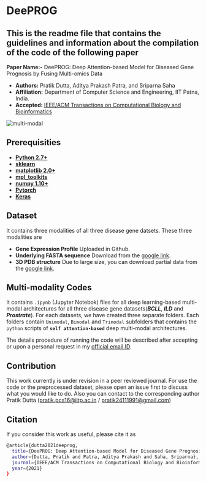 # DeePROG

## This is the readme file that contains the guidelines and information about the compilation of the code of the following paper

**Paper Name:-** DeePROG: Deep Attention-based Model for Diseased Gene Prognosis by Fusing Multi-omics Data
- **Authors:** Pratik Dutta, Aditya Prakash Patra, and Sriparna Saha 
- **Affiliation:**  Department of Computer Science and Engineering, IIT Patna, India. 
- **Accepted:** [IEEE/ACM Transactions on Computational Biology and Bioinformatics](https://www.computer.org/csdl/journal/tb)

![multi-modal](https://user-images.githubusercontent.com/29531232/72711214-9508d400-3b8e-11ea-8016-dc25a37e87f8.png)

## Prerequisities
* **[Python 2.7+](https://www.python.org/downloads/release/python-2713/)**
* **[sklearn](https://scikit-learn.org/stable/install.html)**
* **[matplotlib 2.0+](https://matplotlib.org/users/installing.html)**
* **[mpl_toolkits](https://matplotlib.org/2.0.2/mpl_toolkits/index.html)**
* **[numpy 1.10+](https://pypi.org/project/numpy/)**
* **[Pytorch](https://pytorch.org/)**
* **[Keras](https://keras.io/)**


## Dataset
It contains three modalities of all three disease gene datsets. These three modalities are
* **Gene Expression Profile**  Uploaded in Github.
* **Underlying FASTA sequence** Download from the [google link](https://drive.google.com/drive/folders/1qg_FRrRQn8k9JGNJaRlEY1no2Q5Xlo3-?usp=sharing).
* **3D PDB structure** Due to large size, you can download partial data from the [google link](https://drive.google.com/drive/folders/1ZfaqRF3QlhrWzWc53IDAmLSUEaHZ714R?usp=sharing).


## Multi-modality Codes

It contains `.ipynb` (Jupyter Notebok) files for all deep learning-based multi-modal architectures for all three disease gene datasets(**_BCLL_**, **_ILD_** and **_Prostrate_**). For each datasets, we have created three separate folders. Each folders contain `Unimodal`, `Bimodal` and `Trimodal` subfolders that contains the `python` scripts of **`self attention-based`** deep multi-modal architectures.   

The details procedure of running the code will be described after accepting or upon a personal request in my [official email ID](mailto:pratik.pcs16@iitp.ac.in).  




## Contribution
This work currently is under revision in a peer reviewed journal. For use the code or the preprocessed dataset, please open an issue first to discuss what you would like to do. Also you can contact to the corresponding author Pratik Dutta (pratik.pcs16@iitp.ac.in / pratik24111991@gmail.com)

## Citation
If you consider this work as useful, please cite it as 
```bash
@article{dutta2021deeprog,
  title={DeePROG: Deep Attention-based Model for Diseased Gene Prognosis by Fusing Multi-omics Data.},
  author={Dutta, Pratik and Patra, Aditya Prakash and Saha, Sriparna},
  journal={IEEE/ACM Transactions on Computational Biology and Bioinformatics},
  year={2021}
}
```


